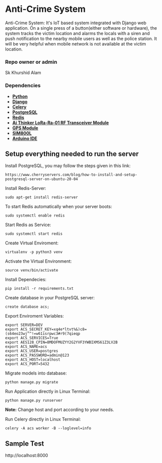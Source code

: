 # Anti-Crime System

Anti-Crime System: It's IoT based system integrated with Django web application. On a single press of a button(either software or hardware), the system tracks the victim location and alarms the locals with a siren and push notification to the nearby mobile users as well as the police station. It will be very helpful when mobile network is not available at the victim location. 

### Repo owner or admin

Sk Khurshid Alam

### Dependencies
* [**Python**](https://www.python.org/downloads/)
* [**Django**](https://docs.djangoproject.com/en/4.0/)
* [**Celery**](https://docs.celeryq.dev/en/stable/getting-started/introduction.html)
* [**PostgreSQL**](https://www.postgresql.org/download/)
* [**Redis**](https://redis.io/download/)
* [**Ai Thinker LoRa-Ra-01 RF Transceiver Module**](https://www.electronicscomp.com/ai-thinker-lora-ra-01-rf-transceiver-module?gclid=Cj0KCQjwyYKUBhDJARIsAMj9lkEhZzkRhc4-aCUOrKSqQhR5kje3HHtiygVeeFFmT7vdPbt7e18upfoaAnbVEALw_wcB)
* [**GPS Module**](https://www.electronicwings.com/sensors-modules/gps-receiver-module)
* [**SIM800L**](https://lastminuteengineers.com/sim800l-gsm-module-arduino-tutorial/)
* [**Arduino IDE**](https://www.arduino.cc/en/software)

## Setup everything needed to run the server

Install PostgreSQL, you may follow the steps given in this link:
```
https://www.cherryservers.com/blog/how-to-install-and-setup-postgresql-server-on-ubuntu-20-04
```

Install Redis-Server:
```
sudo apt-get install redis-server
```

To start Redis automatically when your server boots:
```
sudo systemctl enable redis
```

Start Redis as Service:
```
sudo systemctl start redis
```


Create Virtual Enviroment:
```
virtualenv -p python3 venv
```

Activate the Virtual Environment:
```
source venv/bin/activate
```

Install Dependecies:
```
pip install -r requirements.txt
```

Create database in your PostgreSQL server:
```
create database acs;
```


Export Enviroment Variables:
```
export SERVER=DEV
export ACS_SECRET_KEY=xq4e*ltvt%&)c8=(s64eo23wj^^!=w61isrpwc3#r9(7qieqp
export ACS_SERVICES=True
export AES128_CPIN=8MDOFMUZYY2G2YVF3YWBIXMS61Z3LV2B
export ACS_NAME=acs
export ACS_USER=postgres
export ACS_PASSWORD=admin@123
export ACS_HOST=localhost
export ACS_PORT=5432
```

Migrate models into database:
```
python manage.py migrate
```

Run Application directly in Linux Terminal:
```
python manage.py runserver
```
**Note:** Change host and port according to your needs.<br/>

Run Celery directly in Linux Terminal:
```
celery -A acs worker -B --loglevel=info
```

## Sample Test
http://localhost:8000



